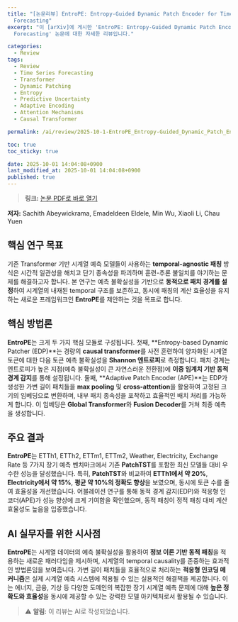 ```yaml
---
title: "[논문리뷰] EntroPE: Entropy-Guided Dynamic Patch Encoder for Time Series
  Forecasting"
excerpt: "이 [arXiv]에 게시한 'EntroPE: Entropy-Guided Dynamic Patch Encoder for Time Series
  Forecasting' 논문에 대한 자세한 리뷰입니다."

categories:
  - Review
tags:
  - Review
  - Time Series Forecasting
  - Transformer
  - Dynamic Patching
  - Entropy
  - Predictive Uncertainty
  - Adaptive Encoding
  - Attention Mechanisms
  - Causal Transformer

permalink: /ai/review/2025-10-1-EntroPE_Entropy-Guided_Dynamic_Patch_Encoder_for_Time_Series_Forecasting/

toc: true
toc_sticky: true

date: 2025-10-01 14:04:08+0900
last_modified_at: 2025-10-01 14:04:08+0900
published: true
---
```

> **링크:** [논문 PDF로 바로 열기](https://arxiv.org/abs/2509.26157)

**저자:** Sachith Abeywickrama, Emadeldeen Eldele, Min Wu, Xiaoli Li, Chau Yuen



## 핵심 연구 목표
기존 Transformer 기반 시계열 예측 모델들이 사용하는 **temporal-agnostic 패칭** 방식은 시간적 일관성을 해치고 단기 종속성을 파괴하며 훈련-추론 불일치를 야기하는 문제를 해결하고자 합니다. 본 연구는 예측 불확실성을 기반으로 **동적으로 패치 경계를 설정**하여 시계열의 내재된 temporal 구조를 보존하고, 동시에 패칭의 계산 효율성을 유지하는 새로운 프레임워크인 **EntroPE**를 제안하는 것을 목표로 합니다.

## 핵심 방법론
**EntroPE**는 크게 두 가지 핵심 모듈로 구성됩니다. 첫째, **Entropy-based Dynamic Patcher (EDP)**는 경량의 **causal transformer**를 사전 훈련하여 양자화된 시계열 토큰에 대한 다음 토큰 예측 불확실성을 **Shannon 엔트로피**로 측정합니다. 패치 경계는 엔트로피가 높은 지점(예측 불확실성이 큰 자연스러운 전환점)에 **이중 임계치 기반 동적 경계 감지**를 통해 설정됩니다. 둘째, **Adaptive Patch Encoder (APE)**는 EDP가 생성한 가변 길이 패치들을 **max pooling** 및 **cross-attention**을 활용하여 고정된 크기의 임베딩으로 변환하며, 내부 패치 종속성을 포착하고 효율적인 배치 처리를 가능하게 합니다. 이 임베딩은 **Global Transformer**와 **Fusion Decoder**를 거쳐 최종 예측을 생성합니다.

## 주요 결과
**EntroPE**는 ETTh1, ETTh2, ETTm1, ETTm2, Weather, Electricity, Exchange Rate 등 7가지 장기 예측 벤치마크에서 기존 **PatchTST**를 포함한 최신 모델들 대비 우수한 성능을 달성했습니다. 특히, **PatchTST**와 비교하여 **ETTh1에서 약 20%**, **Electricity에서 약 15%**, **평균 약 10%의 정확도 향상**을 보였으며, 동시에 토큰 수를 줄여 효율성을 개선했습니다. 어블레이션 연구를 통해 동적 경계 감지(EDP)와 적응형 인코더(APE)가 성능 향상에 크게 기여함을 확인했으며, 동적 패칭이 정적 패칭 대비 계산 효율성도 높음을 입증했습니다.

## AI 실무자를 위한 시사점
**EntroPE**는 시계열 데이터의 예측 불확실성을 활용하여 **정보 이론 기반 동적 패칭**을 적용하는 새로운 패러다임을 제시하며, 시계열의 temporal causality를 존중하는 효과적인 방법론임을 보여줍니다. 가변 길이 패치들을 효율적으로 처리하는 **적응형 인코딩 메커니즘**은 실제 시계열 예측 시스템에 적용될 수 있는 실용적인 해결책을 제공합니다. 이는 에너지, 금융, 기상 등 다양한 도메인의 복잡한 장기 시계열 예측 문제에 대해 **높은 정확도와 효율성**을 동시에 제공할 수 있는 강력한 모델 아키텍처로서 활용될 수 있습니다.

> ⚠️ **알림:** 이 리뷰는 AI로 작성되었습니다.
